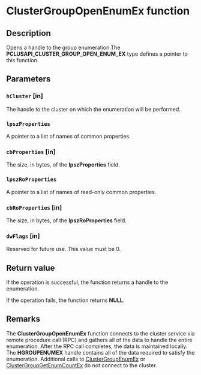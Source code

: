 # ClusterGroupOpenEnumEx function

## Description

Opens a handle to the group enumeration.The **PCLUSAPI_CLUSTER_GROUP_OPEN_ENUM_EX** type defines a pointer to this function.

## Parameters

### `hCluster` [in]

The handle to the cluster on which the enumeration will be performed.

### `lpszProperties`

A pointer to a list of names of common properties.

### `cbProperties` [in]

The size, in bytes, of the **lpszProperties** field.

### `lpszRoProperties`

A pointer to a list of names of read-only common properties.

### `cbRoProperties` [in]

The size, in bytes, of the **lpszRoProperties** field.

### `dwFlags` [in]

Reserved for future use. This value must be 0.

## Return value

If the operation is successful, the function returns a handle to the enumeration.

If the operation fails, the function returns **NULL**.

## Remarks

The **ClusterGroupOpenEnumEx** function connects to the cluster service via remote procedure call (RPC) and gathers all of the data to handle the entire enumeration. After the RPC call completes, the data is maintained locally. The **HGROUPENUMEX** handle contains all of the data required to satisfy the enumeration. Additional calls to [ClusterGroupEnumEx](https://learn.microsoft.com/windows/desktop/api/clusapi/nf-clusapi-clustergroupenumex) or [ClusterGroupGetEnumCountEx](https://learn.microsoft.com/windows/desktop/api/clusapi/nf-clusapi-clustergroupgetenumcountex) do not connect to the cluster.